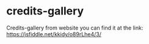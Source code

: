 # credits-gallery
Credits-gallery from website
you can find it at the link: https://jsfiddle.net/kkidy/o89rLhe4/3/
